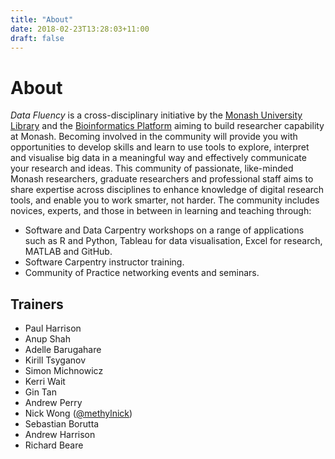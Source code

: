 ```yaml
---
title: "About"
date: 2018-02-23T13:28:03+11:00
draft: false
---
```


# About

_Data Fluency_ is a cross-disciplinary initiative by the [Monash University 
Library](https://www.monash.edu/library)
and the [Bioinformatics Platform](http://platforms.monash.edu/bioinformatics) aiming to 
build researcher capability at 
Monash. 
Becoming involved in the community will provide you with 
opportunities to develop skills and learn to use tools to explore, interpret 
and visualise big data in a meaningful way and effectively communicate your 
research and ideas. This community of passionate, like-minded Monash 
researchers, graduate researchers and professional staff aims to share 
expertise across disciplines to enhance knowledge of digital research tools, 
and enable you to work smarter, not harder. The community includes novices,
experts, and those in between in learning and teaching through:

 - Software and Data Carpentry workshops on a range of applications such as R and 
   Python, Tableau for data visualisation, Excel for research, MATLAB and GitHub.
 - Software Carpentry instructor training.
 - Community of Practice networking events and seminars.
 
## Trainers

* Paul Harrison
* Anup Shah
* Adelle Barugahare
* Kirill Tsyganov
* Simon Michnowicz
* Kerri Wait
* Gin Tan
* Andrew Perry
* Nick Wong ([@methylnick](https://twitter.com/@methylnick))
* Sebastian Borutta
* Andrew Harrison
* Richard Beare
